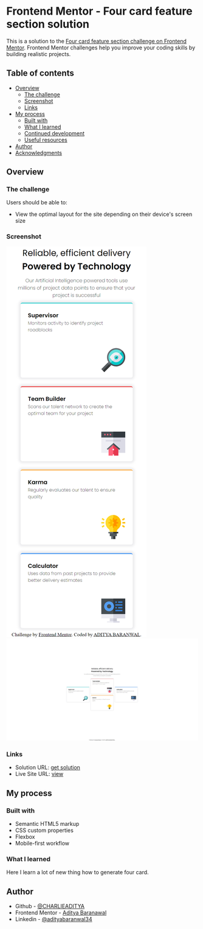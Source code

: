 # Frontend Mentor - Four card feature section solution

This is a solution to the [Four card feature section challenge on Frontend Mentor](https://www.frontendmentor.io/challenges/four-card-feature-section-weK1eFYK). Frontend Mentor challenges help you improve your coding skills by building realistic projects. 

## Table of contents

- [Overview](#overview)
  - [The challenge](#the-challenge)
  - [Screenshot](#screenshot)
  - [Links](#links)
- [My process](#my-process)
  - [Built with](#built-with)
  - [What I learned](#what-i-learned)
  - [Continued development](#continued-development)
  - [Useful resources](#useful-resources)
- [Author](#author)
- [Acknowledgments](#acknowledgments)

## Overview

### The challenge

Users should be able to:

- View the optimal layout for the site depending on their device's screen size

### Screenshot

![](./assests/images/127.0.0.1_5500_index.html(iPhone%20SE).png)
![](./assests/images/127.0.0.1_5500_index.html.png)

### Links

- Solution URL: [get solution](https://github.com/CHARLIEADITYA/four-card-feature-section-master.git)
- Live Site URL: [view]((https://charlieaditya.github.io/four-card-feature-section-master/))

## My process

### Built with

- Semantic HTML5 markup
- CSS custom properties
- Flexbox
- Mobile-first workflow

### What I learned
Here I learn a lot of new thing how to generate four card. 
## Author

- Github - [@CHARLIEADITYA](https://github.com/CHARLIEADITYA)
- Frontend Mentor - [Aditya Baranawal](https://www.frontendmentor.io/profile/CHARLIEADITYA)
- Linkedin - [@adityabaranwal34](https://www.linkedin.com/in/adityabaranwal34/)

